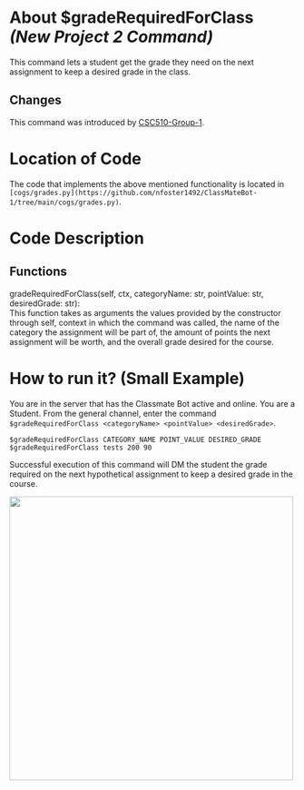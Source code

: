 # About $gradeRequiredForClass _(New Project 2 Command)_
This command lets a student get the grade they need on the next assignment to keep a desired grade in the class.
## Changes

This command was introduced by [CSC510-Group-1](https://github.com/nfoster1492/ClassMateBot-1/).

# Location of Code
The code that implements the above mentioned functionality is located in `[cogs/grades.py](https://github.com/nfoster1492/ClassMateBot-1/tree/main/cogs/grades.py)`.

# Code Description
## Functions
gradeRequiredForClass(self, ctx, categoryName: str, pointValue: str, desiredGrade: str): <br>
This function takes as arguments the values provided by the constructor through self, context in which the command was called, the name of the category the assignment will be part of, the amount of points the next assignment will be worth, and the overall grade desired for the course.

# How to run it? (Small Example)
You are in the server that has the Classmate Bot active and online. You are a Student. From the general channel, enter the command `$gradeRequiredForClass <categoryName> <pointValue> <desiredGrade>`.

```
$gradeRequiredForClass CATEGORY_NAME POINT_VALUE DESIRED_GRADE
$gradeRequiredForClass tests 200 90
```
Successful execution of this command will DM the student the grade required on the next hypothetical assignment to keep a desired grade in the course.

<img src="https://github.com/nfoster1492/ClassMateBot-1/blob/main/data/proj2media/graderequiredforclassHelp.png?raw=true" width="500">
